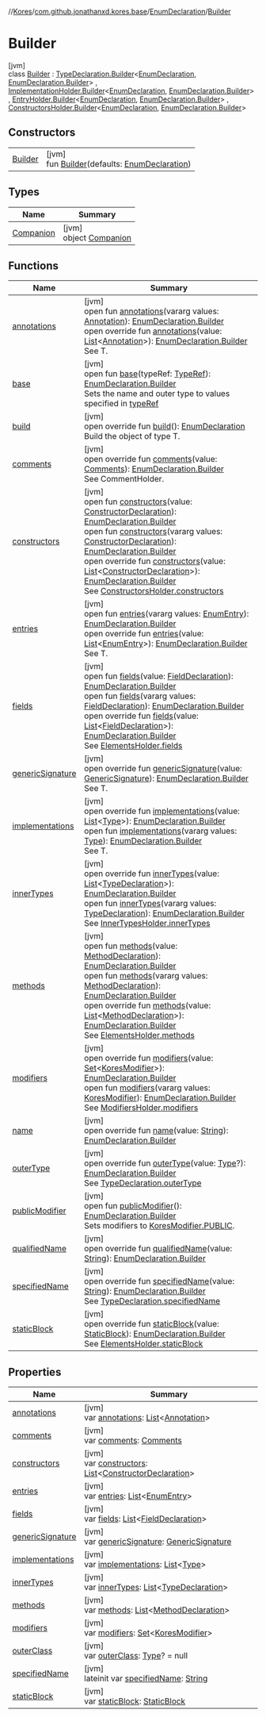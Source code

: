 //[Kores](../../../../index.md)/[com.github.jonathanxd.kores.base](../../index.md)/[EnumDeclaration](../index.md)/[Builder](index.md)

# Builder

[jvm]\
class [Builder](index.md) : [TypeDeclaration.Builder](../../-type-declaration/-builder/index.md)<[EnumDeclaration](../index.md), [EnumDeclaration.Builder](index.md)> , [ImplementationHolder.Builder](../../-implementation-holder/-builder/index.md)<[EnumDeclaration](../index.md), [EnumDeclaration.Builder](index.md)> , [EntryHolder.Builder](../../-entry-holder/-builder/index.md)<[EnumDeclaration](../index.md), [EnumDeclaration.Builder](index.md)> , [ConstructorsHolder.Builder](../../-constructors-holder/-builder/index.md)<[EnumDeclaration](../index.md), [EnumDeclaration.Builder](index.md)>

## Constructors

| | |
|---|---|
| [Builder](-builder.md) | [jvm]<br>fun [Builder](-builder.md)(defaults: [EnumDeclaration](../index.md)) |

## Types

| Name | Summary |
|---|---|
| [Companion](-companion/index.md) | [jvm]<br>object [Companion](-companion/index.md) |

## Functions

| Name | Summary |
|---|---|
| [annotations](../../-annotable/-builder/annotations.md) | [jvm]<br>open fun [annotations](../../-annotable/-builder/annotations.md)(vararg values: [Annotation](../../-annotation/index.md)): [EnumDeclaration.Builder](index.md)<br>open override fun [annotations](annotations.md)(value: [List](https://kotlinlang.org/api/latest/jvm/stdlib/kotlin.collections/-list/index.html)<[Annotation](../../-annotation/index.md)>): [EnumDeclaration.Builder](index.md)<br>See T. |
| [base](../../-type-declaration/-builder/base.md) | [jvm]<br>open fun [base](../../-type-declaration/-builder/base.md)(typeRef: [TypeRef](../../../com.github.jonathanxd.kores.type/-type-ref/index.md)): [EnumDeclaration.Builder](index.md)<br>Sets the name and outer type to values specified in [typeRef](../../-type-declaration/-builder/base.md) |
| [build](build.md) | [jvm]<br>open override fun [build](build.md)(): [EnumDeclaration](../index.md)<br>Build the object of type T. |
| [comments](comments.md) | [jvm]<br>open override fun [comments](comments.md)(value: [Comments](../../../com.github.jonathanxd.kores.base.comment/-comments/index.md)): [EnumDeclaration.Builder](index.md)<br>See CommentHolder. |
| [constructors](../../-constructors-holder/-builder/constructors.md) | [jvm]<br>open fun [constructors](../../-constructors-holder/-builder/constructors.md)(value: [ConstructorDeclaration](../../-constructor-declaration/index.md)): [EnumDeclaration.Builder](index.md)<br>open fun [constructors](../../-constructors-holder/-builder/constructors.md)(vararg values: [ConstructorDeclaration](../../-constructor-declaration/index.md)): [EnumDeclaration.Builder](index.md)<br>open override fun [constructors](constructors.md)(value: [List](https://kotlinlang.org/api/latest/jvm/stdlib/kotlin.collections/-list/index.html)<[ConstructorDeclaration](../../-constructor-declaration/index.md)>): [EnumDeclaration.Builder](index.md)<br>See [ConstructorsHolder.constructors](../../-constructors-holder/constructors.md) |
| [entries](../../-entry-holder/-builder/entries.md) | [jvm]<br>open fun [entries](../../-entry-holder/-builder/entries.md)(vararg values: [EnumEntry](../../-enum-entry/index.md)): [EnumDeclaration.Builder](index.md)<br>open override fun [entries](entries.md)(value: [List](https://kotlinlang.org/api/latest/jvm/stdlib/kotlin.collections/-list/index.html)<[EnumEntry](../../-enum-entry/index.md)>): [EnumDeclaration.Builder](index.md)<br>See T. |
| [fields](../../-elements-holder/-builder/fields.md) | [jvm]<br>open fun [fields](../../-elements-holder/-builder/fields.md)(value: [FieldDeclaration](../../-field-declaration/index.md)): [EnumDeclaration.Builder](index.md)<br>open fun [fields](../../-elements-holder/-builder/fields.md)(vararg values: [FieldDeclaration](../../-field-declaration/index.md)): [EnumDeclaration.Builder](index.md)<br>open override fun [fields](fields.md)(value: [List](https://kotlinlang.org/api/latest/jvm/stdlib/kotlin.collections/-list/index.html)<[FieldDeclaration](../../-field-declaration/index.md)>): [EnumDeclaration.Builder](index.md)<br>See [ElementsHolder.fields](../../-elements-holder/fields.md) |
| [genericSignature](generic-signature.md) | [jvm]<br>open override fun [genericSignature](generic-signature.md)(value: [GenericSignature](../../../com.github.jonathanxd.kores.generic/-generic-signature/index.md)): [EnumDeclaration.Builder](index.md)<br>See T. |
| [implementations](implementations.md) | [jvm]<br>open override fun [implementations](implementations.md)(value: [List](https://kotlinlang.org/api/latest/jvm/stdlib/kotlin.collections/-list/index.html)<[Type](https://docs.oracle.com/javase/8/docs/api/java/lang/reflect/Type.html)>): [EnumDeclaration.Builder](index.md)<br>open fun [implementations](../../-implementation-holder/-builder/implementations.md)(vararg values: [Type](https://docs.oracle.com/javase/8/docs/api/java/lang/reflect/Type.html)): [EnumDeclaration.Builder](index.md)<br>See T. |
| [innerTypes](inner-types.md) | [jvm]<br>open override fun [innerTypes](inner-types.md)(value: [List](https://kotlinlang.org/api/latest/jvm/stdlib/kotlin.collections/-list/index.html)<[TypeDeclaration](../../-type-declaration/index.md)>): [EnumDeclaration.Builder](index.md)<br>open fun [innerTypes](../../-inner-types-holder/-builder/inner-types.md)(vararg values: [TypeDeclaration](../../-type-declaration/index.md)): [EnumDeclaration.Builder](index.md)<br>See [InnerTypesHolder.innerTypes](../../-inner-types-holder/inner-types.md) |
| [methods](../../-elements-holder/-builder/methods.md) | [jvm]<br>open fun [methods](../../-elements-holder/-builder/methods.md)(value: [MethodDeclaration](../../-method-declaration/index.md)): [EnumDeclaration.Builder](index.md)<br>open fun [methods](../../-elements-holder/-builder/methods.md)(vararg values: [MethodDeclaration](../../-method-declaration/index.md)): [EnumDeclaration.Builder](index.md)<br>open override fun [methods](methods.md)(value: [List](https://kotlinlang.org/api/latest/jvm/stdlib/kotlin.collections/-list/index.html)<[MethodDeclaration](../../-method-declaration/index.md)>): [EnumDeclaration.Builder](index.md)<br>See [ElementsHolder.methods](../../-elements-holder/methods.md) |
| [modifiers](modifiers.md) | [jvm]<br>open override fun [modifiers](modifiers.md)(value: [Set](https://kotlinlang.org/api/latest/jvm/stdlib/kotlin.collections/-set/index.html)<[KoresModifier](../../-kores-modifier/index.md)>): [EnumDeclaration.Builder](index.md)<br>open fun [modifiers](../../-modifiers-holder/-builder/modifiers.md)(vararg values: [KoresModifier](../../-kores-modifier/index.md)): [EnumDeclaration.Builder](index.md)<br>See [ModifiersHolder.modifiers](../../-modifiers-holder/modifiers.md) |
| [name](../../-qualified-named/-builder/name.md) | [jvm]<br>open override fun [name](../../-qualified-named/-builder/name.md)(value: [String](https://kotlinlang.org/api/latest/jvm/stdlib/kotlin/-string/index.html)): [EnumDeclaration.Builder](index.md) |
| [outerType](outer-type.md) | [jvm]<br>open override fun [outerType](outer-type.md)(value: [Type](https://docs.oracle.com/javase/8/docs/api/java/lang/reflect/Type.html)?): [EnumDeclaration.Builder](index.md)<br>See [TypeDeclaration.outerType](../../-type-declaration/outer-type.md) |
| [publicModifier](../../-modifiers-holder/-builder/public-modifier.md) | [jvm]<br>open fun [publicModifier](../../-modifiers-holder/-builder/public-modifier.md)(): [EnumDeclaration.Builder](index.md)<br>Sets modifiers to [KoresModifier.PUBLIC](../../-kores-modifier/-p-u-b-l-i-c/index.md). |
| [qualifiedName](../../-type-declaration/-builder/qualified-name.md) | [jvm]<br>open override fun [qualifiedName](../../-type-declaration/-builder/qualified-name.md)(value: [String](https://kotlinlang.org/api/latest/jvm/stdlib/kotlin/-string/index.html)): [EnumDeclaration.Builder](index.md) |
| [specifiedName](specified-name.md) | [jvm]<br>open override fun [specifiedName](specified-name.md)(value: [String](https://kotlinlang.org/api/latest/jvm/stdlib/kotlin/-string/index.html)): [EnumDeclaration.Builder](index.md)<br>See [TypeDeclaration.specifiedName](../../-type-declaration/specified-name.md) |
| [staticBlock](static-block.md) | [jvm]<br>open override fun [staticBlock](static-block.md)(value: [StaticBlock](../../-static-block/index.md)): [EnumDeclaration.Builder](index.md)<br>See [ElementsHolder.staticBlock](../../-elements-holder/static-block.md) |

## Properties

| Name | Summary |
|---|---|
| [annotations](annotations.md) | [jvm]<br>var [annotations](annotations.md): [List](https://kotlinlang.org/api/latest/jvm/stdlib/kotlin.collections/-list/index.html)<[Annotation](../../-annotation/index.md)> |
| [comments](comments.md) | [jvm]<br>var [comments](comments.md): [Comments](../../../com.github.jonathanxd.kores.base.comment/-comments/index.md) |
| [constructors](constructors.md) | [jvm]<br>var [constructors](constructors.md): [List](https://kotlinlang.org/api/latest/jvm/stdlib/kotlin.collections/-list/index.html)<[ConstructorDeclaration](../../-constructor-declaration/index.md)> |
| [entries](entries.md) | [jvm]<br>var [entries](entries.md): [List](https://kotlinlang.org/api/latest/jvm/stdlib/kotlin.collections/-list/index.html)<[EnumEntry](../../-enum-entry/index.md)> |
| [fields](fields.md) | [jvm]<br>var [fields](fields.md): [List](https://kotlinlang.org/api/latest/jvm/stdlib/kotlin.collections/-list/index.html)<[FieldDeclaration](../../-field-declaration/index.md)> |
| [genericSignature](generic-signature.md) | [jvm]<br>var [genericSignature](generic-signature.md): [GenericSignature](../../../com.github.jonathanxd.kores.generic/-generic-signature/index.md) |
| [implementations](implementations.md) | [jvm]<br>var [implementations](implementations.md): [List](https://kotlinlang.org/api/latest/jvm/stdlib/kotlin.collections/-list/index.html)<[Type](https://docs.oracle.com/javase/8/docs/api/java/lang/reflect/Type.html)> |
| [innerTypes](inner-types.md) | [jvm]<br>var [innerTypes](inner-types.md): [List](https://kotlinlang.org/api/latest/jvm/stdlib/kotlin.collections/-list/index.html)<[TypeDeclaration](../../-type-declaration/index.md)> |
| [methods](methods.md) | [jvm]<br>var [methods](methods.md): [List](https://kotlinlang.org/api/latest/jvm/stdlib/kotlin.collections/-list/index.html)<[MethodDeclaration](../../-method-declaration/index.md)> |
| [modifiers](modifiers.md) | [jvm]<br>var [modifiers](modifiers.md): [Set](https://kotlinlang.org/api/latest/jvm/stdlib/kotlin.collections/-set/index.html)<[KoresModifier](../../-kores-modifier/index.md)> |
| [outerClass](outer-class.md) | [jvm]<br>var [outerClass](outer-class.md): [Type](https://docs.oracle.com/javase/8/docs/api/java/lang/reflect/Type.html)? = null |
| [specifiedName](specified-name.md) | [jvm]<br>lateinit var [specifiedName](specified-name.md): [String](https://kotlinlang.org/api/latest/jvm/stdlib/kotlin/-string/index.html) |
| [staticBlock](static-block.md) | [jvm]<br>var [staticBlock](static-block.md): [StaticBlock](../../-static-block/index.md) |
